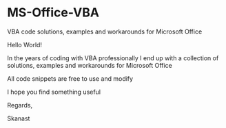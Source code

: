 # MS-Office-VBA
VBA code solutions, examples and workarounds for Microsoft Office

Hello World!

In the years of coding with VBA professionally I end up with a collection of solutions, examples and workarounds for Microsoft Office

All code snippets are free to use and modify

I hope you find something useful

Regards,

Skanast
